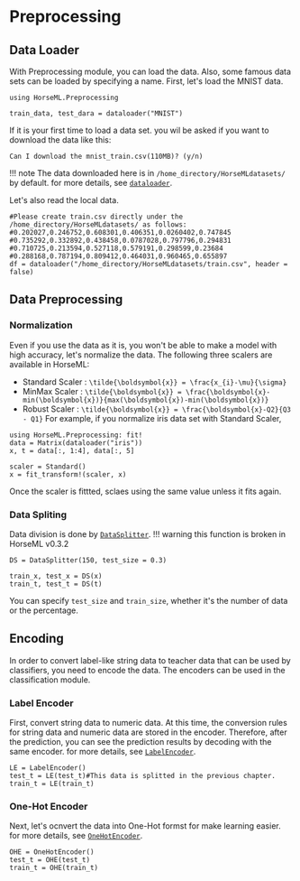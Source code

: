# Preprocessing

## Data Loader
With Preprocessing module, you can load the data. Also, some famous data sets can be loaded by specifying a name.
First, let's load the MNIST data.
```
using HorseML.Preprocessing

train_data, test_dara = dataloader("MNIST")
```
If it is your first time to load a data set. you wil be asked if you want to download the data like this:
```
Can I download the mnist_train.csv(110MB)? (y/n)
```

!!! note
    The data downloaded here is in `/home_directory/HorseMLdatasets/` by default. for more details, see [`dataloader`](@ref).

Let's also read the local data. 
```
#Please create train.csv directly under the /home_directory/HorseMLdatasets/ as follows:
#0.202027,0.246752,0.608301,0.406351,0.0260402,0.747845
#0.735292,0.332892,0.438458,0.0787028,0.797796,0.294831
#0.710725,0.213594,0.527118,0.579191,0.298599,0.23684
#0.288168,0.787194,0.809412,0.464031,0.960465,0.655897
df = dataloader("/home_directory/HorseMLdatasets/train.csv", header = false)
```

## Data Preprocessing

### Normalization
Even if you use the data as it is, you won't be able to make a model with high accuracy, let's normalize the data.
The following three scalers are available in HorseML:
- Standard Scaler : ``\tilde{\boldsymbol{x}} = \frac{x_{i}-\mu}{\sigma}``
- MinMax Scaler : ``\tilde{\boldsymbol{x}} = \frac{\boldsymbol{x}-min(\boldsymbol{x})}{max(\boldsymbol{x})-min(\boldsymbol{x})}``
- Robust Scaler : ``\tilde{\boldsymbol{x}} = \frac{\boldsymbol{x}-Q2}{Q3 - Q1}``
For example, if you normalize iris data set with Standard Scaler,
```
using HorseML.Preprocessing: fit!
data = Matrix(dataloader("iris"))
x, t = data[:, 1:4], data[:, 5]

scaler = Standard()
x = fit_transform!(scaler, x)
```
Once the scaler is fittted, sclaes using the same value unless it fits again.

### Data Spliting
Data division is done by [`DataSplitter`](@ref).
!!! warning
    this function is broken in HorseML v0.3.2
```
DS = DataSplitter(150, test_size = 0.3)

train_x, test_x = DS(x)
train_t, test_t = DS(t)
```
You can specify `test_size` and `train_size`, whether it's the number of data or the percentage.

## Encoding
In order to convert label-like string data to teacher data that can be used by classifiers, you need to encode the data. The encoders can be used in the classification module.

### Label Encoder
First, convert string data to numeric data. At this time, the conversion rules for string data and numeric data are stored in the encoder. Therefore, after the prediction, you can see the prediction results by decoding with the same encoder. for more details, see [`LabelEncoder`](@ref).
```
LE = LabelEncoder()
test_t = LE(test_t)#This data is splitted in the previous chapter.
train_t = LE(train_t)
```

### One-Hot Encoder
Next, let's ocnvert the data into One-Hot formst for make learning easier. for more details, see [`OneHotEncoder`](@ref).
```
OHE = OneHotEncoder()
test_t = OHE(test_t)
train_t = OHE(train_t)
```